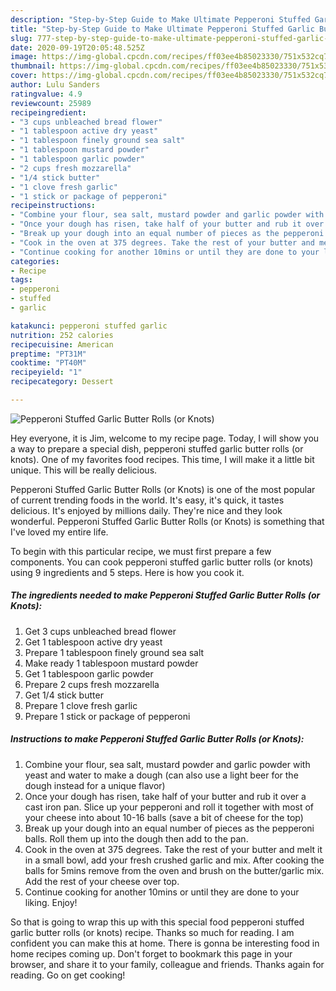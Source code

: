```yaml
---
description: "Step-by-Step Guide to Make Ultimate Pepperoni Stuffed Garlic Butter Rolls (or Knots)"
title: "Step-by-Step Guide to Make Ultimate Pepperoni Stuffed Garlic Butter Rolls (or Knots)"
slug: 777-step-by-step-guide-to-make-ultimate-pepperoni-stuffed-garlic-butter-rolls-or-knots
date: 2020-09-19T20:05:48.525Z
image: https://img-global.cpcdn.com/recipes/ff03ee4b85023330/751x532cq70/pepperoni-stuffed-garlic-butter-rolls-or-knots-recipe-main-photo.jpg
thumbnail: https://img-global.cpcdn.com/recipes/ff03ee4b85023330/751x532cq70/pepperoni-stuffed-garlic-butter-rolls-or-knots-recipe-main-photo.jpg
cover: https://img-global.cpcdn.com/recipes/ff03ee4b85023330/751x532cq70/pepperoni-stuffed-garlic-butter-rolls-or-knots-recipe-main-photo.jpg
author: Lulu Sanders
ratingvalue: 4.9
reviewcount: 25989
recipeingredient:
- "3 cups unbleached bread flower"
- "1 tablespoon active dry yeast"
- "1 tablespoon finely ground sea salt"
- "1 tablespoon mustard powder"
- "1 tablespoon garlic powder"
- "2 cups fresh mozzarella"
- "1/4 stick butter"
- "1 clove fresh garlic"
- "1 stick or package of pepperoni"
recipeinstructions:
- "Combine your flour, sea salt, mustard powder and garlic powder with yeast and water to make a dough (can also use a light beer for the dough instead for a unique flavor)"
- "Once your dough has risen, take half of your butter and rub it over a cast iron pan. Slice up your pepperoni and roll it together with most of your cheese into about 10-16 balls (save a bit of cheese for the top)"
- "Break up your dough into an equal number of pieces as the pepperoni balls. Roll them up into the dough then add to the pan."
- "Cook in the oven at 375 degrees. Take the rest of your butter and melt it in a small bowl, add your fresh crushed garlic and mix. After cooking the balls for 5mins remove from the oven and brush on the butter/garlic mix. Add the rest of your cheese over top."
- "Continue cooking for another 10mins or until they are done to your liking. Enjoy!"
categories:
- Recipe
tags:
- pepperoni
- stuffed
- garlic

katakunci: pepperoni stuffed garlic 
nutrition: 252 calories
recipecuisine: American
preptime: "PT31M"
cooktime: "PT40M"
recipeyield: "1"
recipecategory: Dessert

---
```



![Pepperoni Stuffed Garlic Butter Rolls (or Knots)](https://img-global.cpcdn.com/recipes/ff03ee4b85023330/751x532cq70/pepperoni-stuffed-garlic-butter-rolls-or-knots-recipe-main-photo.jpg)

Hey everyone, it is Jim, welcome to my recipe page. Today, I will show you a way to prepare a special dish, pepperoni stuffed garlic butter rolls (or knots). One of my favorites food recipes. This time, I will make it a little bit unique. This will be really delicious.



Pepperoni Stuffed Garlic Butter Rolls (or Knots) is one of the most popular of current trending foods in the world. It's easy, it's quick, it tastes delicious. It's enjoyed by millions daily. They're nice and they look wonderful. Pepperoni Stuffed Garlic Butter Rolls (or Knots) is something that I've loved my entire life.


To begin with this particular recipe, we must first prepare a few components. You can cook pepperoni stuffed garlic butter rolls (or knots) using 9 ingredients and 5 steps. Here is how you cook it.

<!--inarticleads1-->

##### The ingredients needed to make Pepperoni Stuffed Garlic Butter Rolls (or Knots):

1. Get 3 cups unbleached bread flower
1. Get 1 tablespoon active dry yeast
1. Prepare 1 tablespoon finely ground sea salt
1. Make ready 1 tablespoon mustard powder
1. Get 1 tablespoon garlic powder
1. Prepare 2 cups fresh mozzarella
1. Get 1/4 stick butter
1. Prepare 1 clove fresh garlic
1. Prepare 1 stick or package of pepperoni




<!--inarticleads2-->

##### Instructions to make Pepperoni Stuffed Garlic Butter Rolls (or Knots):

1. Combine your flour, sea salt, mustard powder and garlic powder with yeast and water to make a dough (can also use a light beer for the dough instead for a unique flavor)
1. Once your dough has risen, take half of your butter and rub it over a cast iron pan. Slice up your pepperoni and roll it together with most of your cheese into about 10-16 balls (save a bit of cheese for the top)
1. Break up your dough into an equal number of pieces as the pepperoni balls. Roll them up into the dough then add to the pan.
1. Cook in the oven at 375 degrees. Take the rest of your butter and melt it in a small bowl, add your fresh crushed garlic and mix. After cooking the balls for 5mins remove from the oven and brush on the butter/garlic mix. Add the rest of your cheese over top.
1. Continue cooking for another 10mins or until they are done to your liking. Enjoy!




So that is going to wrap this up with this special food pepperoni stuffed garlic butter rolls (or knots) recipe. Thanks so much for reading. I am confident you can make this at home. There is gonna be interesting food in home recipes coming up. Don't forget to bookmark this page in your browser, and share it to your family, colleague and friends. Thanks again for reading. Go on get cooking!
